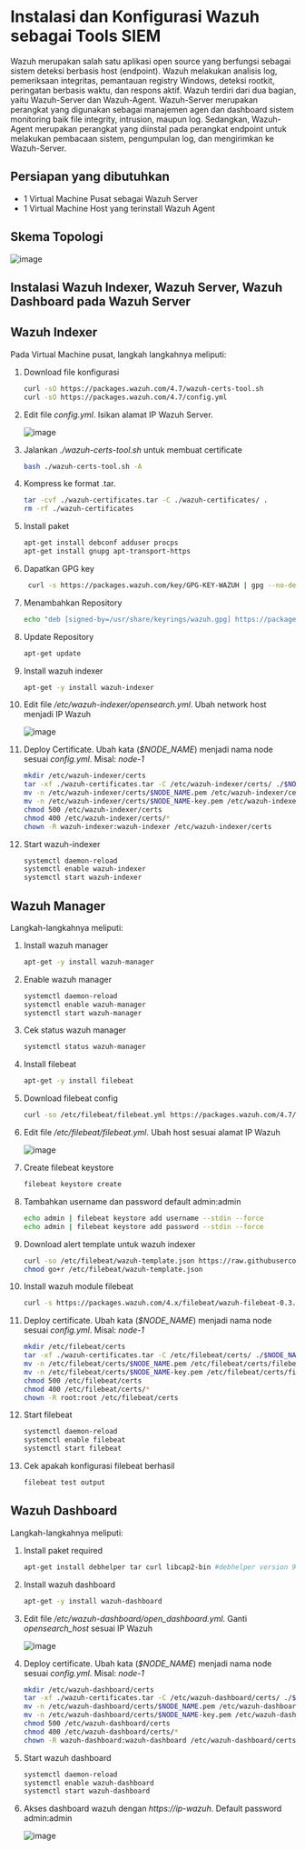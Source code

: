 
<h1>Instalasi dan Konfigurasi Wazuh sebagai Tools SIEM</h1>

Wazuh merupakan salah satu aplikasi open source yang berfungsi sebagai sistem deteksi berbasis host (endpoint). Wazuh melakukan analisis log, pemeriksaan integritas, pemantauan registry Windows, deteksi rootkit, peringatan berbasis waktu, dan respons aktif. Wazuh terdiri dari dua bagian, yaitu Wazuh-Server dan Wazuh-Agent. Wazuh-Server merupakan perangkat yang digunakan sebagai manajemen agen dan dashboard sistem monitoring baik file integrity, intrusion, maupun log. Sedangkan, Wazuh-Agent merupakan perangkat yang diinstal pada perangkat endpoint untuk melakukan pembacaan sistem, pengumpulan log, dan mengirimkan ke Wazuh-Server.


## Persiapan yang dibutuhkan

- 1 Virtual Machine Pusat sebagai Wazuh Server
- 1 Virtual Machine Host yang terinstall Wazuh Agent

## Skema Topologi

![image](https://github.com/rodipisroi/LinuxServer/assets/104636035/6a87cb9c-85c8-4f05-8ab7-21e0e4fb8582)


<h2>Instalasi Wazuh Indexer, Wazuh Server, Wazuh Dashboard pada Wazuh Server</h2>

## Wazuh Indexer

Pada Virtual Machine pusat, langkah langkahnya meliputi:

1. Download file konfigurasi
   ```sh
   curl -sO https://packages.wazuh.com/4.7/wazuh-certs-tool.sh
   curl -sO https://packages.wazuh.com/4.7/config.yml
   ```
   
2. Edit file _config.yml_. Isikan alamat IP Wazuh Server.

   ![image](https://github.com/rodipisroi/LinuxServer/assets/104636035/fc0bef0a-1106-4c05-ac1f-54b7adc7b7ab)

3. Jalankan _./wazuh-certs-tool.sh_ untuk membuat certificate
   ```sh
   bash ./wazuh-certs-tool.sh -A
   ```

4. Kompress ke format .tar. 
   ```sh
   tar -cvf ./wazuh-certificates.tar -C ./wazuh-certificates/ .
   rm -rf ./wazuh-certificates
   ```


5. Install paket 
   ```sh
   apt-get install debconf adduser procps
   apt-get install gnupg apt-transport-https
   ```

6. Dapatkan GPG key
   ```sh
    curl -s https://packages.wazuh.com/key/GPG-KEY-WAZUH | gpg --no-default-keyring --keyring gnupg-ring:/usr/share/keyrings/wazuh.gpg --import && chmod 644 /usr/share/keyrings/wazuh.gpg
   ```


7. Menambahkan Repository
   ```sh
   echo "deb [signed-by=/usr/share/keyrings/wazuh.gpg] https://packages.wazuh.com/4.x/apt/ stable main" | tee -a /etc/apt/sources.list.d/wazuh.list
   ```

8. Update Repository
   ```sh
   apt-get update
   ```

9. Install wazuh indexer
    ```sh
    apt-get -y install wazuh-indexer
    ```

10. Edit file _/etc/wazuh-indexer/opensearch.yml_. Ubah network host menjadi IP Wazuh

    ![image](https://github.com/rodipisroi/LinuxServer/assets/104636035/8717d038-6851-4eb4-9590-f22b8dd82823)

11. Deploy Certificate. Ubah kata (_$NODE_NAME_) menjadi nama node sesuai _config.yml_. Misal: _node-1_
    ```sh
    mkdir /etc/wazuh-indexer/certs
    tar -xf ./wazuh-certificates.tar -C /etc/wazuh-indexer/certs/ ./$NODE_NAME.pem ./$NODE_NAME-key.pem ./admin.pem ./admin-key.pem ./root-ca.pem
    mv -n /etc/wazuh-indexer/certs/$NODE_NAME.pem /etc/wazuh-indexer/certs/indexer.pem
    mv -n /etc/wazuh-indexer/certs/$NODE_NAME-key.pem /etc/wazuh-indexer/certs/indexer-key.pem
    chmod 500 /etc/wazuh-indexer/certs
    chmod 400 /etc/wazuh-indexer/certs/*
    chown -R wazuh-indexer:wazuh-indexer /etc/wazuh-indexer/certs
    ```
    
12. Start wazuh-indexer
    ```sh
    systemctl daemon-reload
    systemctl enable wazuh-indexer
    systemctl start wazuh-indexer
    ```

## Wazuh Manager

Langkah-langkahnya meliputi:

1. Install wazuh manager
   ```sh
   apt-get -y install wazuh-manager
   ```
   
2. Enable wazuh manager
   ```sh
   systemctl daemon-reload
   systemctl enable wazuh-manager
   systemctl start wazuh-manager
   ```
   
3. Cek status wazuh manager
   ```sh
   systemctl status wazuh-manager
   ```
   
4. Install filebeat
   ```sh
   apt-get -y install filebeat
   ```

5. Download filebeat config
   ```sh
   curl -so /etc/filebeat/filebeat.yml https://packages.wazuh.com/4.7/tpl/wazuh/filebeat/filebeat.yml
   ```

6. Edit file _/etc/filebeat/filebeat.yml_. Ubah host sesuai alamat IP Wazuh

   ![image](https://github.com/rodipisroi/LinuxServer/assets/104636035/dd432954-b221-4faf-ae05-58998344f3f1)

7. Create filebeat keystore
   ```sh
   filebeat keystore create
   ```

8. Tambahkan username dan password default admin:admin
   ```sh
   echo admin | filebeat keystore add username --stdin --force
   echo admin | filebeat keystore add password --stdin --force
   ```

9. Download alert template untuk wazuh indexer
   ```sh
   curl -so /etc/filebeat/wazuh-template.json https://raw.githubusercontent.com/wazuh/wazuh/v4.7.0/extensions/elasticsearch/7.x/wazuh-template.json
   chmod go+r /etc/filebeat/wazuh-template.json
   ```

10. Install wazuh module filebeat
    ```sh
    curl -s https://packages.wazuh.com/4.x/filebeat/wazuh-filebeat-0.3.tar.gz | tar -xvz -C /usr/share/filebeat/module
    ```

11. Deploy certificate. Ubah kata (_$NODE_NAME_) menjadi nama node sesuai _config.yml_. Misal: _node-1_
    ```sh
    mkdir /etc/filebeat/certs
    tar -xf ./wazuh-certificates.tar -C /etc/filebeat/certs/ ./$NODE_NAME.pem ./$NODE_NAME-key.pem ./root-ca.pem
    mv -n /etc/filebeat/certs/$NODE_NAME.pem /etc/filebeat/certs/filebeat.pem
    mv -n /etc/filebeat/certs/$NODE_NAME-key.pem /etc/filebeat/certs/filebeat-key.pem
    chmod 500 /etc/filebeat/certs
    chmod 400 /etc/filebeat/certs/*
    chown -R root:root /etc/filebeat/certs
    ```
   
12. Start filebeat
    ```sh
    systemctl daemon-reload
    systemctl enable filebeat
    systemctl start filebeat
    ```

13. Cek apakah konfigurasi filebeat berhasil
    ```sh
    filebeat test output
    ```

## Wazuh Dashboard

Langkah-langkahnya meliputi:

1. Install paket required
   ```sh
   apt-get install debhelper tar curl libcap2-bin #debhelper version 9 or later
   ```

2. Install wazuh dashboard
   ```sh
   apt-get -y install wazuh-dashboard
   ```

3. Edit file _/etc/wazuh-dashboard/open_dashboard.yml_. Ganti _opensearch_host_ sesuai IP Wazuh

   ![image](https://github.com/rodipisroi/LinuxServer/assets/104636035/2cdd629c-ceeb-47fd-a1f3-4484bad37274)

4. Deploy certificate. Ubah kata (_$NODE_NAME_) menjadi nama node sesuai _config.yml_. Misal: _node-1_
   ```sh
   mkdir /etc/wazuh-dashboard/certs
   tar -xf ./wazuh-certificates.tar -C /etc/wazuh-dashboard/certs/ ./$NODE_NAME.pem ./$NODE_NAME-key.pem ./root-ca.pem
   mv -n /etc/wazuh-dashboard/certs/$NODE_NAME.pem /etc/wazuh-dashboard/certs/dashboard.pem
   mv -n /etc/wazuh-dashboard/certs/$NODE_NAME-key.pem /etc/wazuh-dashboard/certs/dashboard-key.pem
   chmod 500 /etc/wazuh-dashboard/certs
   chmod 400 /etc/wazuh-dashboard/certs/*
   chown -R wazuh-dashboard:wazuh-dashboard /etc/wazuh-dashboard/certs
    ```

5. Start wazuh dashboard
   ```sh
   systemctl daemon-reload
   systemctl enable wazuh-dashboard
   systemctl start wazuh-dashboard
   ```

6. Akses dashboard wazuh dengan _https://ip-wazuh_. Default password admin:admin 

   ![image](https://github.com/rodipisroi/LinuxServer/assets/104636035/e9573887-ce10-4cf1-bdf8-aaeddb5e645d)

